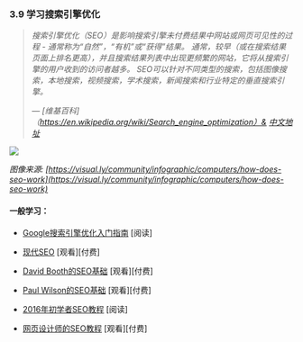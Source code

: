 <!-- 3.9 - Learn Search Engine Optimization -->
### 3.9 学习搜索引擎优化

<!-- Search engine optimization (SEO) is the process of affecting the visibility of a website or a web page in a search engine's unpaid results — often referred to as "natural," "organic," or "earned" results. In general, the earlier (or higher ranked on the search results page), and more frequently a site appears in the search results list, the more visitors it will receive from the search engine's users. SEO may target different kinds of search, including image search, local search, video search, academic search, news search and industry-specific vertical search engines.
— [Wikipedia](https://en.wikipedia.org/wiki/Search_engine_optimization) -->
> *搜索引擎优化（SEO）是影响搜索引擎未付费结果中网站或网页可见性的过程 - 通常称为“自然”，“有机”或“获得”结果。 通常，较早（或在搜索结果页面上排名更高），并且搜索结果列表中出现更频繁的网站，它将从搜索引擎的用户收到的访问者越多。 SEO可以针对不同类型的搜索，包括图像搜索，本地搜索，视频搜索，学术搜索，新闻搜索和行业特定的垂直搜索引擎。*
>
> *— [维基百科]（https://en.wikipedia.org/wiki/Search_engine_optimization）& [中文地址](https://zh.wikipedia.org/wiki/%E6%90%9C%E5%B0%8B%E5%BC%95%E6%93%8E%E6%9C%80%E4%BD%B3%E5%8C%96)*

![](https://frontendmasters.com/books/front-end-handbook/2019/assets/images/how-does-seo-work.jpg)

*图像来源: [https://visual.ly/community/infographic/computers/how-does-seo-work](https://visual.ly/community/infographic/computers/how-does-seo-work)*

#### 一般学习：

*   [Google搜索引擎优化入门指南](http://static.googleusercontent.com/media/www.google.com/en//webmasters/docs/search-engine-optimization-starter-guide.pdf) \[阅读\]

*   [现代SEO](https://frontendmasters.com/courses/modern-seo/) \[观看\]\[付费\]

*   [David Booth的SEO基础](http://www.lynda.com/Analytics-tutorials/SEO-Fundamentals/187858-2.html) \[观看\]\[付费\]

*   [Paul Wilson的SEO基础](http://www.pluralsight.com/courses/seo-fundamentals) \[观看\]\[付费\]

*   [2016年初学者SEO教程](http://www.hobo-web.co.uk/seo-tutorial/) \[阅读\]

*   [网页设计师的SEO教程](https://webdesign.tutsplus.com/courses/seo-for-web-designers) \[观看\]\[付费\]

